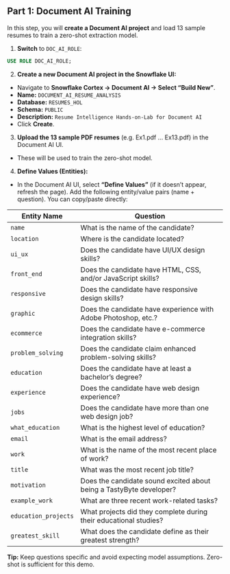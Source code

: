 ## Part 1: Document AI Training
In this step, you will **create a Document AI project** and load 13 sample resumes to train a zero-shot extraction model.

1. **Switch** to `DOC_AI_ROLE`:

```sql
USE ROLE DOC_AI_ROLE;
```

2. **Create a new Document AI project in the Snowflake UI:**
- Navigate to **Snowflake Cortex → Document AI → Select “Build New”**.
- **Name:** `DOCUMENT_AI_RESUME_ANALYSIS`
- **Database:** `RESUMES_HOL`
- **Schema:** `PUBLIC`
- **Description:** `Resume Intelligence Hands-on-Lab for Document AI`
- Click **Create**.

3. **Upload the 13 sample PDF resumes** (e.g. Ex1.pdf … Ex13.pdf) in the Document AI UI.
- These will be used to train the zero-shot model.

4. **Define Values (Entities):**
- In the Document AI UI, select **“Define Values”** (if it doesn’t appear, refresh the page). Add the following entity/value pairs (name + question). You can copy/paste directly:

| Entity Name          | Question                                                            |
| -------------------- | ------------------------------------------------------------------- |
| `name`               | What is the name of the candidate?                                  |
| `location`           | Where is the candidate located?                                     |
| `ui_ux`              | Does the candidate have UI/UX design skills?                        |
| `front_end`          | Does the candidate have HTML, CSS, and/or JavaScript skills?        |
| `responsive`         | Does the candidate have responsive design skills?                   |
| `graphic`            | Does the candidate have experience with Adobe Photoshop, etc.?      |
| `ecommerce`          | Does the candidate have e-commerce integration skills?              |
| `problem_solving`    | Does the candidate claim enhanced problem-solving skills?           |
| `education`          | Does the candidate have at least a bachelor’s degree?               |
| `experience`         | Does the candidate have web design experience?                      |
| `jobs`               | Does the candidate have more than one web design job?               |
| `what_education`     | What is the highest level of education?                             |
| `email`              | What is the email address?                                          |
| `work`               | What is the name of the most recent place of work?                  |
| `title`              | What was the most recent job title?                                 |
| `motivation`         | Does the candidate sound excited about being a TastyByte developer? |
| `example_work`       | What are three recent work-related tasks?                           |
| `education_projects` | What projects did they complete during their educational studies?   |
| `greatest_skill`     | What does the candidate define as their greatest strength?          |

**Tip:** Keep questions specific and avoid expecting model assumptions. Zero-shot is sufficient for this demo.
